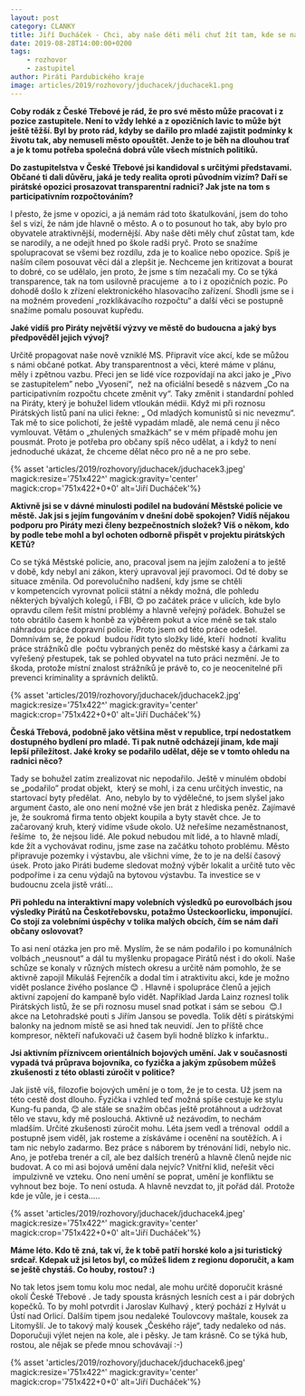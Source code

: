 ```yaml
---
layout: post
category: CLANKY
title: Jiří Ducháček - Chci, aby naše děti měli chuť žít tam, kde se narodili
date: 2019-08-28T14:00:00+0200
tags: 
    - rozhovor
    - zastupitel
author: Piráti Pardubického kraje
image: articles/2019/rozhovory/jduchacek/jduchacek1.png
---
```

**Coby rodák z České Třebové je rád, že pro své město může pracovat i z pozice zastupitele. Není to vždy lehké a z opozičních lavic to může být ještě těžší. Byl by proto rád, kdyby se dařilo pro mladé zajistit podmínky k životu tak, aby nemuseli město opouštět. Jenže to je běh na dlouhou trať a je k tomu potřeba společná dobrá vůle všech místních politiků.**

**Do zastupitelstva v České Třebové jsi kandidoval s určitými představami. Občané ti dali důvěru, jaká je tedy realita oproti původním vizím? Daří se pirátské opozici prosazovat transparentní radnici? Jak jste na tom s participativním rozpočtováním?**

I přesto, že jsme v opozici, a já nemám rád toto škatulkování, jsem do toho šel s vizí, že nám jde hlavně o město. A o to posunout ho tak, aby bylo pro obyvatele atraktivnější, modernější. Aby naše děti měly chuť zůstat tam, kde se narodily, a ne odejít hned po škole radši pryč. Proto se snažíme spolupracovat se všemi bez rozdílu, zda je to koalice nebo opozice. Spíš je naším cílem posouvat věci dál a zlepšit je. Nechceme jen kritizovat a bourat to dobré, co se udělalo, jen proto, že jsme s tím nezačali my. 
Co se týká transparence, tak na tom usilovně pracujeme  a to i z opozičních pozic.  Po dohodě došlo k zřízení elektronického hlasovacího zařízení. Shodli jsme se i na možném provedení „rozklikávacího rozpočtu“ a  další věci se postupně snažíme pomalu posouvat kupředu.

**Jaké vidíš pro Piráty největší výzvy ve městě do budoucna a jaký bys předpověděl jejich vývoj?**

Určitě propagovat naše nově vzniklé MS. Připravit více akcí, kde se můžou s námi občané potkat. Aby transparentnost a věci, které máme v plánu, měly i zpětnou vazbu. Přeci jen se lidé více rozpovídají na akci jako je „Pivo se zastupitelem” nebo „Vyosení“,  než na oficiální besedě s názvem „Co na participativním rozpočtu chcete změnit vy“.
Taky změnit i standardní pohled na Piráty, který je bohužel lidem vtloukán médii. Když mi při roznosu Pirátských listů paní na ulici řekne: „ Od mladých komunistů si nic nevezmu“. Tak mě to sice polichotí, že ještě vypadám mladě, ale nemá cenu jí něco vymlouvat. Větám o „zhulených smažkách“ se v mém případě mohu jen pousmát. Proto je potřeba pro občany spíš něco udělat, a i když to není jednoduché ukázat, že chceme dělat něco pro ně a ne pro sebe.

{% asset 'articles/2019/rozhovory/jduchacek/jduchacek3.jpeg' magick:resize='751x422^' 
magick:gravity='center' magick:crop='751x422+0+0' alt='Jiří Ducháček'%}

**Aktivně jsi se v dávné minulosti podílel na budování Městské policie ve městě. Jak jsi s jejím fungováním v dnešní době spokojen? Vidíš nějakou podporu pro Piráty mezi členy bezpečnostních složek? Víš o někom, kdo by podle tebe mohl a byl ochoten odborně přispět v projektu pirátských KETů?**

Co se týká Městské policie, ano, pracoval jsem na jejím založení a to ještě v době, kdy nebyl ani zákon, který upravoval její pravomoci. Od té doby se situace změnila. Od porevolučního nadšení, kdy jsme se chtěli v kompetencích vyrovnat policii státní a někdy možná, dle pohledu některých bývalých kolegů, i FBI, 😊 po začátek práce v ulicích, kde bylo opravdu cílem řešit místní problémy a hlavně veřejný pořádek. Bohužel se toto obrátilo časem k honbě za výběrem pokut a více méně se tak stalo náhradou práce dopravní policie. Proto jsem od této práce odešel. Domnívám se, že pokud  budou řídit tyto složky lidé, kteří  hodnotí  kvalitu práce strážníků dle  počtu vybraných peněz do městské kasy a čárkami za vyřešený přestupek, tak se pohled obyvatel na tuto práci nezmění. Je to škoda, protože místní znalost strážníků je právě to, co je neocenitelné při prevenci kriminality a správních deliktů.

{% asset 'articles/2019/rozhovory/jduchacek/jduchacek2.jpg' magick:resize='751x422^' 
magick:gravity='center' magick:crop='751x422+0+0' alt='Jiří Ducháček'%}

**Česká Třebová, podobně jako většina měst v republice, trpí nedostatkem dostupného bydlení pro mladé. Ti pak nutně odcházejí jinam, kde mají lepší příležitost. Jaké kroky se podařilo udělat, děje se v tomto ohledu na radnici něco?**

Tady se bohužel zatím zrealizovat nic nepodařilo. Ještě v minulém období se „podařilo” prodat objekt,  který se mohl, i za cenu určitých investic, na startovací byty předělat.  Ano, nebylo by to výdělečné, to jsem slyšel jako argument často, ale ono není možné vše jen brát z hlediska peněz. Zajímavé je, že soukromá firma tento objekt koupila a byty stavět chce. Je to začarovaný kruh, který vidíme všude okolo. Už neřešíme nezaměstnanost, řešíme  to, že nejsou lidé. Ale pokud nebudou mít lidé, a to hlavně mladí, kde žít a vychovávat rodinu, jsme zase na začátku tohoto problému. Město připravuje pozemky i výstavbu, ale všichni víme, že to je na delší časový úsek. Proto jako Piráti budeme sledovat možný výběr lokalit a určitě tuto věc podpoříme i za cenu výdajů na bytovou výstavbu. Ta investice se v budoucnu zcela jistě vrátí...

**Při pohledu na interaktivní mapy volebních výsledků po eurovolbách jsou výsledky Pirátů na Českotřebovsku, potažmo Ústeckoorlicku, imponující. Co stojí za volebními úspěchy v tolika malých obcích, čím se nám daří občany oslovovat?**

To asi není otázka jen pro mě. Myslím, že se nám podařilo i po komunálních volbách „neusnout“ a dál tu myšlenku propagace Pirátů nést i do okolí. Naše schůze se konaly v různých místech okresu a určitě nám pomohlo, že se aktivně zapojil Mikuláš Fejrenčík a dodal tím i atraktivitu akci, kde je možno vidět poslance živého poslance  😊 .
Hlavně i spolupráce členů a jejich aktivní zapojení do kampaně bylo vidět. Například Jarda Lainz roznesl tolik Pirátských listů, že se při roznosu musel snad potkat i sám se sebou  😊.I akce na Letohradské pouti s Jiřím Jansou se povedla. Tolik dětí s pirátskými balonky na jednom místě se asi hned tak neuvidí. Jen to příště chce kompresor, někteří nafukovači už časem byli hodně blízko k infarktu..

**Jsi aktivním příznivcem orientálních bojových umění. Jak v současnosti vypadá tvá průprava bojovníka, co fyzička a jakým způsobem můžeš zkušenosti z této oblasti zúročit v politice?**

Jak jistě víš, filozofie bojových umění je o tom, že je to cesta. Už jsem na této cestě dost dlouho. Fyzička i vzhled teď možná spíše cestuje ke stylu Kung-fu panda, 😊 ale stále se snažím občas ještě protáhnout a udržovat tělo ve stavu, kdy mě poslouchá. Aktivně už nezávodím, to nechám mladším. Určité zkušenosti zúročit mohu. 
Léta jsem vedl a trénoval  oddíl a postupně jsem viděl, jak rosteme a získáváme i ocenění na soutěžích. A i tam nic nebylo zadarmo. Bez práce s náborem by trénování lidí, nebylo nic. Ano, je potřeba trenér a cíl, ale bez dalších trenérů a hlavně členů nejde nic budovat. A co mi asi bojová umění dala nejvíc? Vnitřní klid, neřešit věci  impulzivně ve vzteku. Ono není umění se poprat, umění je konfliktu se vyhnout bez boje. To není ostuda. A hlavně nevzdat to, jít pořád dál. Protože kde je vůle, je i cesta…..

{% asset 'articles/2019/rozhovory/jduchacek/jduchacek4.jpeg' magick:resize='751x422^' 
magick:gravity='center' magick:crop='751x422+0+0' alt='Jiří Ducháček'%}

**Máme léto. Kdo tě zná, tak ví, že k tobě patří horské kolo a jsi turistický srdcař. Kdepak už jsi letos byl, co můžeš lidem z regionu doporučit, a kam se ještě chystáš. Co houby, rostou? :)**

No tak letos jsem tomu kolu moc nedal, ale mohu určitě doporučit krásné okolí České Třebové . Je tady spousta krásných lesních cest a i pár dobrých kopečků. To by mohl potvrdit i Jaroslav Kulhavý , který pochází z Hylvát u Ústí nad Orlicí. Dalším tipem jsou nedaleké Toulovcovy maštale, kousek za Litomyšlí. Je to takový malý kousek „Českého ráje“, tady nedaleko od nás. Doporučuji výlet nejen na kole, ale i pěsky. Je tam krásně. 
Co se týká hub, rostou, ale nějak se přede mnou schovávají :-)

{% asset 'articles/2019/rozhovory/jduchacek/jduchacek6.jpeg' magick:resize='751x422^' 
magick:gravity='center' magick:crop='751x422+0+0' alt='Jiří Ducháček'%}
